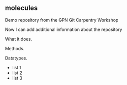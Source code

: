 ## molecules
Demo repository from the GPN Git Carpentry Workshop

Now I can add additional information about the repository

What it does.

Methods.

Datatypes.

* list 1
* list 2
* list 3
